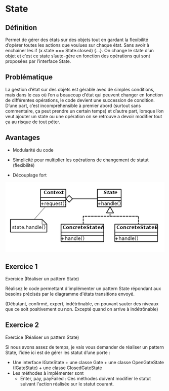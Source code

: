 # State

## Définition

Permet de gérer des états sur des objets tout en gardant la flexibilité d’opérer toutes les actions que voulues sur chaque état.
Sans avoir à enchainer les if (x.state === State.closed) {…}.
On change le state d’un objet et c’est ce state s’auto-gère en fonction des opérations qui sont proposées par l’interface State. 

## Problématique

La gestion d’état sur des objets est gérable avec de simples conditions, mais dans le cas où l’on a beaucoup d’état qui peuvent changer en fonction de différentes opérations, le code devient une succession de condition.
D’une part, c’est incompréhensible à premier abord (surtout sans commentaire, ça peut prendre un certain temps) et d’autre part, lorsque l’on veut ajouter un state ou une opération on se retrouve a devoir modifier tout ça au risque de tout péter.

## Avantages

- Modularité du code
 
- Simplicité pour multiplier les opérations de changement de statut (flexibilité)
 
- Découplage fort

![UML State](https://raw.githubusercontent.com/kbrdn1/Design-Patterns-TS/main/assets/UML-State.png)

## Exercice 1
Exercice (Réaliser un pattern State)

Réalisez le code permettant d'implémenter un pattern State répondant aux besoins précisés par le diagramme d'états transitions envoyé. 

(Débutant, confirmé, expert, indétrônable, en pouvant sauter des niveaux que ce soit positivement ou non. Excepté quand on arrive à indétrônable)

## Exercice 2

Exercice (Réaliser un pattern State)

Si nous avons assez de temps, je vais vous demander de réaliser un pattern State, l’idée ici est de gérer les statut d’une porte :

- Une interface IGateState + une classe Gate + une classe OpenGateState (IGateState) + une classe ClosedGateState
- Les méthodes à implémenter sont
  - Enter, pay, payFailed : Ces méthodes doivent modifier le statut suivant l'action réalisée sur le statut courant.